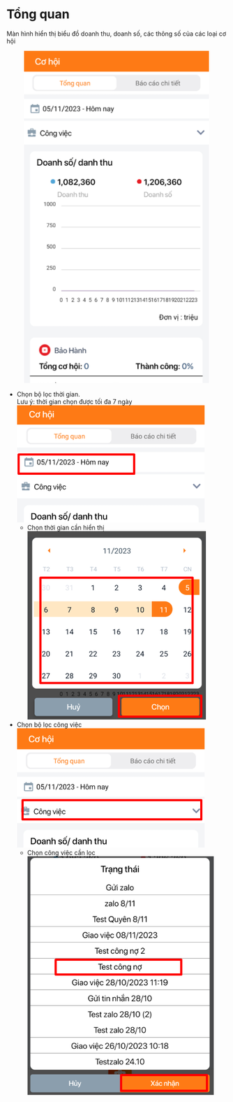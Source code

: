 # Tổng quan

Màn hình hiển thị biểu đồ doanh thu, doanh số, các thông số của các loại cơ hội

<div align="right">

<figure><img src="../../../../.gitbook/assets/image (183).png" alt=""><figcaption></figcaption></figure>

</div>

* Chọn bộ lọc thời gian. \
  Lưu ý: thời gian chọn được tối đa 7 ngày                ![](<../../../../.gitbook/assets/image (184).png>)
  * Chọn thời gian cần hiển thị                                ![](<../../../../.gitbook/assets/image (186).png>)
* Chọn bộ lọc công việc                                              ![](<../../../../.gitbook/assets/image (185).png>)
  * Chọn công việc cần lọc                                      ![](<../../../../.gitbook/assets/image (187).png>)
